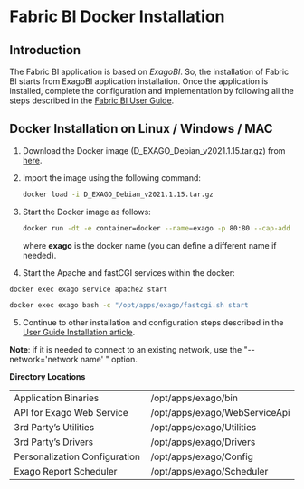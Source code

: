 # Fabric BI Docker Installation

## Introduction

The Fabric BI application is based on *ExagoBI*. So, the installation of Fabric BI starts from ExagoBI application installation. Once the application is installed, complete the configuration and implementation by following all the steps described in the [Fabric BI User Guide](/articles/38_bi_integration/00_BI_user_guide_overview.md).

## Docker Installation on Linux / Windows / MAC

1. Download the Docker image (D_EXAGO_Debian_v2021.1.15.tar.gz) from [here](https://download.k2view.com/index.php/s/Z9GuHIRfLj768n4).

2. Import the image using the following command:

   ~~~bash
   docker load -i D_EXAGO_Debian_v2021.1.15.tar.gz
   ~~~

3. Start the Docker image as follows:
   ~~~bash
   docker run -dt -e container=docker --name=exago -p 80:80 --cap-add SYS_ADMIN k2view/deb_exagobi-fixed:v2021.1.15 bash -c 'mount -oremount,rw /sys/fs/cgroup; mkdir /sys/fs/cgroup/systemd; mount -oremount,ro /sys/fs/cgroup; exec /usr/sbin/init'
   ~~~

   where **exago** is the docker name (you can define a different name if needed).
   
4. Start the Apache and fastCGI services within the docker:

  ~~~bash
  docker exec exago service apache2 start
  ~~~
  
  ~~~bash
  docker exec exago bash -c "/opt/apps/exago/fastcgi.sh start
  ~~~

5. Continue to other installation and configuration steps described in the [User Guide Installation article](/articles/38_bi_integration/01_Installation.md).

**Note**: if it is needed to connect to an existing network, use the "--network='network name' " option. 



**Directory Locations**

<table style="border-collapse: collapse; width: 100%;">
<tbody>
<tr>
<td style="width: 50%; height: 18px;">Application Binaries</td>
<td style="width: 50%; height: 18px;">/opt/apps/exago/bin</td>
</tr>
<tr>
<td style="width: 50%; height: 18px;">API for Exago Web Service</td>

<td style="width: 50%; height: 18px;">/opt/apps/exago/WebServiceApi</td>
</tr>
<tr>
<td style="width: 50%; height: 18px;">3rd Party’s Utilities</td>

<td style="width: 50%; height: 18px;">/opt/apps/exago/Utilities</td>
</tr>
<tr>
<td style="width: 50%; height: 18px;">3rd Party’s Drivers</td>

<td style="width: 50%; height: 18px;">/opt/apps/exago/Drivers</td>
</tr>
<tr>
<td style="width: 50%; height: 18px;">Personalization Configuration</td>

<td style="width: 50%; height: 18px;">/opt/apps/exago/Config</td>
</tr>
<tr>
<td style="width: 50%; height: 18px;">Exago Report Scheduler</td>
<td style="width: 50%; height: 18px;">/opt/apps/exago/Scheduler</td>
</tr>
</tbody>
</table>

